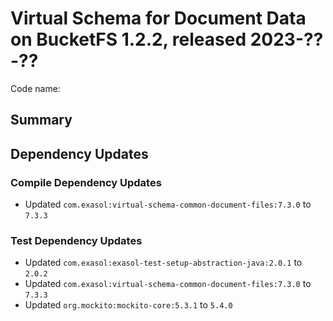 # Virtual Schema for Document Data on BucketFS 1.2.2, released 2023-??-??

Code name:

## Summary

## Dependency Updates

### Compile Dependency Updates

* Updated `com.exasol:virtual-schema-common-document-files:7.3.0` to `7.3.3`

### Test Dependency Updates

* Updated `com.exasol:exasol-test-setup-abstraction-java:2.0.1` to `2.0.2`
* Updated `com.exasol:virtual-schema-common-document-files:7.3.0` to `7.3.3`
* Updated `org.mockito:mockito-core:5.3.1` to `5.4.0`
